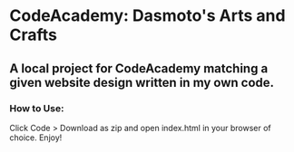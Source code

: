 # CodeAcademy: Dasmoto's Arts and Crafts
## A local project for CodeAcademy matching a given website design written in my own code.

### How to Use:
Click Code > Download as zip and open index.html in your browser of choice. Enjoy!
